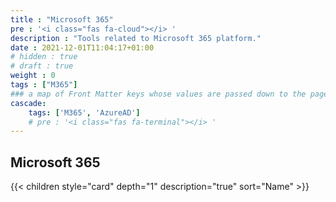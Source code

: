 ```yaml
---
title : "Microsoft 365"
pre : '<i class="fas fa-cloud"></i> '
description : "Tools related to Microsoft 365 platform."
date : 2021-12-01T11:04:17+01:00
# hidden : true
# draft : true
weight : 0
tags : ["M365"]
### a map of Front Matter keys whose values are passed down to the page's descendants unless overwritten by self or a closer ancestor's cascade. 
cascade:
    tags: ['M365', 'AzureAD']
    # pre : '<i class="fas fa-terminal"></i> '
---
```


## Microsoft 365

{{< children style="card" depth="1" description="true" sort="Name"  >}}
